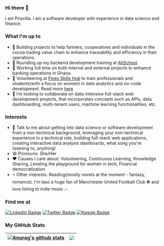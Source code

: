 ### Hi there 👋
I am Priscilla. I am a software developer with experience in data science and finance. 

### What I'm up to 
- 🔭 Building projects to help farmers, cooperatives and individuals in the cocoa trading value chain to enhance traceability and efficiency in their operations.
- 🌱 Rounding up my backend development training at [AltSchool](https://www.altschoolafrica.com/schools/engineering)
- 💼 Working full time on both internal and external projects to enhance banking operations in Ghana.
- 🤝 Volunteering at [Finex Skills Hub](https://www.finexskillshub.com/) to train professionals and students(with a focus on women) in data analytics and no-code development. Read more [here](https://www.finexskillshub.com/excelourgirls)
- 👯 I’m looking to collaborate on data-intensive full-stack web development projects, that incorporates concepts such as APIs, data dashboarding, multi-tenant users, machine learning functionalities, etc.

### Interests
- 💬 Talk to me about getting into data science or software development from a non-technical background, leveraging your non-technical experience in a technical role, building full-stack web applications, creating interactive data analysis dashboards, what song you're listening to, anything!
- 😄 Pronouns: She/Her
- ❤️ Causes I care about: Volunteering, Continuous Learning, Knowledge Sharing, Leveling the playground for women in tech, Financial democratization
- ⚡ Other interests: Reading(mostly novels at the moment - fantasy, romance). I'm laso a huge fan of Manchester United Football Club ⚽ and love listing to indie music 🎶.

### Find me at 
[![Linkedin Badge](https://img.shields.io/badge/-LinkedIn-blue?style=flat-square&logo=Linkedin&logoColor=white&link=https://www.linkedin.com/in/priscillabaah/)](https://www.linkedin.com/in/priscillabaah/)
[![Twitter Badge](http://img.shields.io/badge/-Twitter-blue?style=flat-square&logo=twitter&link=https://twitter.com/ofosua_x)](https://twitter.com/ofosua_x) 
[![Kaggle Badge](https://img.shields.io/badge/-Kaggle-blue?style=flat-square&logo=kaggle&logoColor=white&link=https://www.kaggle.com/priscillabaah)](https://www.kaggle.com/priscillabaah) 

### My GitHub Stats
  
| <a href="https://github-readme-stats-mocha-sigma.vercel.app"><img align="center" src="https://github-readme-stats-git-master-priscilla-b.vercel.app/api?username=Priscilla-B&count_private=true&include_all_commits=true&show_icons=true&theme=dark" alt="Anurag's github stats" /></a> | <a href="https://github-readme-stats-mocha-sigma.vercel.app"><img align="center" src="https://github-readme-stats-git-master-priscilla-b.vercel.app/api/top-langs/?username=Priscilla-B&hide=jupyter%20notebook&theme=dark&layout=compact" /></a> |
| ------------- | ------------- |

  
<!-- ### What I'm listening to

  [![spotify-github-profile](https://spotify-github-profile.vercel.app/api/view?uid=31qaoyifydgwuac7ggfxwj5togta&cover_image=true&theme=default)](https://github.com/kittinan/spotify-github-profile) -->
  
